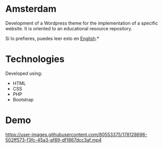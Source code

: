 # Amsterdam

Development of a Wordpress theme for the implementation of a specific website. It is oriented to an educational resource repository.

Si lo prefieres, puedes leer esto en [English](README.md).*

# Technologies

Developed using:
- HTML
- CSS
- PHP
- Bootstrap


# Demo
https://user-images.githubusercontent.com/80553375/178128696-502ff573-f3fc-45a3-af89-df1867dcc3af.mp4
